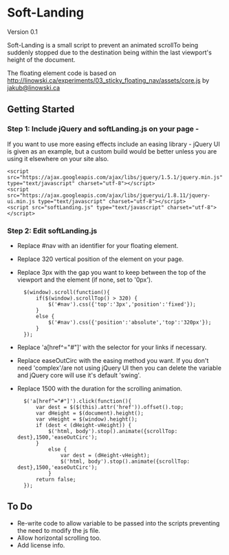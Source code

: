 Soft-Landing
==================================================
Version 0.1

Soft-Landing is a small script to prevent an animated scrollTo being suddenly stopped due to the destination being within the last viewport's height of the document.

The floating element code is based on http://linowski.ca/experiments/03_sticky_floating_nav/assets/core.js by jakub@linowski.ca


Getting Started
---------------

### Step 1: Include jQuery and softLanding.js on your page - 
If you want to use more easing effects include an easing library - jQuery UI is given as an example, but a custom build would be better unless you are using it elsewhere on your site also.

    <script src="https://ajax.googleapis.com/ajax/libs/jquery/1.5.1/jquery.min.js" type="text/javascript" charset="utf-8"></script>
	<script src="https://ajax.googleapis.com/ajax/libs/jqueryui/1.8.11/jquery-ui.min.js type="text/javascript" charset="utf-8"></script>
	<script src="softLanding.js" type="text/javascript" charset="utf-8"></script>


### Step 2: Edit softLanding.js
- Replace #nav with an identifier for your floating element.
- Replace 320 vertical position of the element on your page.
- Replace 3px with the gap you want to keep between the top of the viewport and the element (if none, set to '0px').

		$(window).scroll(function(){
			if($(window).scrollTop() > 320) {
				$('#nav').css({'top':'3px','position':'fixed'});
			}
			else {
				$('#nav').css({'position':'absolute','top':'320px'});
			}
		});

- Replace 'a[href^="#"]' with the selector for your links if necessary.
- Replace easeOutCirc with the easing method you want. If you don't need 'complex'/are not using jQuery UI then you can delete the variable and jQuery core will use it's default 'swing'. 
- Replace 1500 with the duration for the scrolling animation. 


		$('a[href^="#"]').click(function(){
			var dest = $($(this).attr('href')).offset().top;
			var dHeight = $(document).height();
			var vHeight = $(window).height();
			if (dest < (dHeight-vHeight)) {
				$('html, body').stop().animate({scrollTop: dest},1500,'easeOutCirc');
			}
				else {
					var dest = (dHeight-vHeight);
					$('html, body').stop().animate({scrollTop: dest},1500,'easeOutCirc');
				}
			return false;
		});
	
      

To Do
---------------
- Re-write code to allow variable to be passed into the scripts preventing the need to modify the js file.
- Allow horizontal scrolling too.
- Add license info.